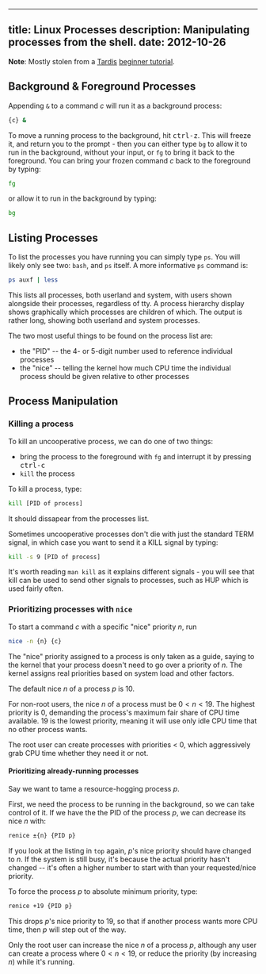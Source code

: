 -----
title: Linux Processes
description: Manipulating processes from the shell.
date: 2012-10-26
-----

**Note**: Mostly stolen from a [Tardis][] [beginner
tutorial](http://www.tardis.ed.ac.uk/wiki/Tardis_Beginner_Tutorials/8).


Background & Foreground Processes
---------------------------------

Appending `&` to a command $c$ will run it as a background process:

```bash
{c} &
```

To move a running process to the background, hit <kbd>ctrl-z</kbd>. This
will freeze it, and return you to the prompt - then you can either type
`bg` to allow it to run in the background, without your input, or `fg` to
bring it back to the foreground. You can bring your frozen command $c$
back to the foreground by typing:

```bash
fg
```

or allow it to run in the background by typing:

```bash
bg
```


Listing Processes
-----------------

To list the processes you have running you can simply type `ps`. You will
likely only see two: `bash`, and `ps` itself. A more informative `ps`
command is:

```bash
ps auxf | less
```

This lists all processes, both userland and system, with users shown
alongside their processes, regardless of tty. A process hierarchy display
shows graphically which processes are children of which. The output is
rather long, showing both userland and system processes.

The two most useful things to be found on the process list are:

* the "PID" -- the 4- or 5-digit number used to reference
    individual processes
* the "nice" -- telling the kernel how much CPU time the individual
    process should be given relative to other processes


Process Manipulation
--------------------

### Killing a process

To kill an uncooperative process, we can do one of two things:

* bring the process to the foreground with `fg` and interrupt it
    by pressing <kbd>ctrl-c</kbd>
* `kill` the process

To kill a process, type:

```bash
kill [PID of process]
```

It should dissapear from the processes list.

Sometimes uncooperative processes don't die with just the standard TERM
signal, in which case you want to send it a KILL signal by typing:

```bash
kill -s 9 [PID of process]
```

It's worth reading `man kill` as it explains different signals - you will
see that kill can be used to send other signals to processes, such as HUP
which is used fairly often.


### Prioritizing processes with `nice`

To start a command $c$ with a specific "nice" priority $n$, run

```bash
nice -n {n} {c}
```

The "nice" priority assigned to a process is only taken as a guide,
saying to the kernel that your process doesn't need to go over a priority
of $n$. The kernel assigns real priorities based on system
load and other factors.

The default nice $n$ of a process $p$ is 10.

For non-root users, the nice $n$ of a process must be $0 < n < 19$. The
highest priority is 0, demanding the process's maximum fair share of CPU
time available. 19 is the lowest priority, meaning it will use only idle
CPU time that no other process wants.

The root user can create processes with priorities < 0, which
aggressively grab CPU time whether they need it or not.


#### Prioritizing already-running processes

Say we want to tame a resource-hogging process $p$.

First, we need the process to be running in the background, so we can
take control of it. If we have the the PID of the process $p$, we can
decrease its nice $n$ with:

```bash
renice ±{n} {PID p}
```

If you look at the listing in `top` again, $p$'s nice priority should
have changed to $n$. If the system is still busy, it's because the actual
priority hasn't changed -- it's often a higher number to start with than
your requested/nice priority.


To force the process $p$ to absolute minimum priority, type:

```bash
renice +19 {PID p}
```

This drops $p$'s nice priority to 19, so that if another process
wants more CPU time, then $p$ will step out of the way.

Only the root user can increase the nice $n$ of a process $p$, although
any user can create a process where $0 < n < 19$, or reduce the priority
(by increasing $n$) while it's running.


<!-- links -->

[Tardis]: http://www.tardis.ed.ac.uk

